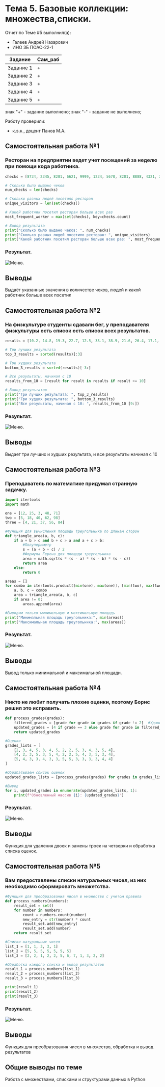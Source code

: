 # Тема 5. Базовые коллекции: множества,списки.
Отчет по Теме #5 выполнил(а):
- Галеев Андрей Назарович
- ИНО ЗБ ПОАС-22-1

| Задание |  Сам_раб |
| ------ |  ------ |
| Задание 1 | + |
| Задание 2 | + |
| Задание 3 | + | 
| Задание 4 | + | 
| Задание 5 | + |

знак "+" - задание выполнено; знак "-" - задание не выполнено;

Работу проверили:
- к.э.н., доцент Панов М.А.

## Самостоятельная работа №1
### Ресторан на предприятии ведет учет посещений за неделю при помощи кода работника.

```python
checks = [8734, 2345, 8201, 6621, 9999, 1234, 5678, 8201, 8888, 4321, 3365, 1478, 9865, 5555, 7777, 9998, 1111, 2222, 3333, 4444, 5556, 6666, 5410, 7778, 8889, 4445, 1439, 9604, 8201, 3365, 7502, 3016, 4928, 5837, 8201, 2643, 5017, 9682, 8530, 3250, 7193, 9051, 4506, 1987, 3365, 5410, 7168, 7777, 9865, 5678, 8201, 4445, 3016, 4506, 4506]

# Сколько было выдано чеков
num_checks = len(checks)

# Сколько разных людей посетило ресторан
unique_visitors = len(set(checks))

# Какой работник посетил ресторан больше всех раз
most_frequent_worker = max(set(checks), key=checks.count)

# Вывод результата
print("Сколько было выдано чеков: ", num_checks)
print("Сколько разных людей посетило ресторан: ", unique_visitors)
print("Какой работник посетил ресторан больше всех раз: ", most_frequent_worker)
```
### Результат.
![Меню](https://github.com/Iamtheempty/Ucheba/blob/lab5/lab5/1.png).


## Выводы

Выдаёт указанные значения в количестве чеков, людей и какой работник больше всех посетил

## Самостоятельная работа №2
### На физкультуре студенты сдавали бег, у преподавателя физкультуры есть список есть список всех результатов.

```python
results = [10.2, 14.8, 19.3, 22.7, 12.5, 33.1, 38.9, 21.6, 26.4, 17.1, 30.2, 35.7, 16.9, 27.8, 24.5, 16.3, 18.7, 31.9, 12.9, 37.4]

# Три лучших результата
top_3_results = sorted(results)[:3]

# Три худших результата
bottom_3_results = sorted(results)[-3:]

# Все результаты, начиная с 10
results_from_10 = [result for result in results if result >= 10]

# Вывод результатов
print("Три лучших результата: ", top_3_results)
print("Три худших результата: ", bottom_3_results)
print("Все результаты, начиная с 10: ", results_from_10 [9:])
```
### Результат.
![Меню](https://github.com/Iamtheempty/Ucheba/blob/lab5/lab5/2.png).

## Выводы

Выдает три лучших и худших результата, и все результаты начиная с 10

  
## Самостоятельная работа №3
### Преподаватель по математике придумал странную задачку.

```python
import itertools
import math

one = [12, 25, 3, 48, 71]
two = [5, 18, 40, 62, 98]
three = [4, 21, 37, 56, 84]

#Функция для вычисления площади треугольника по длинам сторон
def triangle_area(a, b, c):
    if a + b > c and b + c > a and a + c > b:
        #Полупериметр
        s = (a + b + c) / 2
        #Формула Герона для площади треугольника
        area = math.sqrt(s * (s - a) * (s - b) * (s - c))
        return area
    else:
        return 0

areas = []
for combo in itertools.product([min(one), max(one)], [min(two), max(two)], [min(three), max(three)]):
    a, b, c = combo
    area = triangle_area(a, b, c)
    if area != 0:
        areas.append(area)

#Выводим только минимальную и максимальную площадь
print("Минимальная площадь треугольника:", min(areas))
print("Максимальная площадь треугольника:", max(areas))
```
### Результат.
![Меню](https://github.com/Iamtheempty/Ucheba/blob/lab5/lab5/3.png).

## Выводы

Вывод только минимальной и максимальной площади.
  
## Самостоятельная работа №4
### Никто не любит получать плохие оценки, поэтому Борис решил это исправить.

```python
def process_grades(grades):
    filtered_grades = [grade for grade in grades if grade != 2]  #Удаление двоек
    updated_grades = [4 if grade == 3 else grade for grade in filtered_grades]  #Замена троек
    return updated_grades

#Оценки
grades_lists = [
    [2, 3, 4, 5, 3, 4, 5, 2, 2, 5, 3, 4, 3, 5, 4],
    [4, 2, 3, 5, 3, 5, 4, 2, 2, 5, 4, 3, 5, 3, 4],
    [5, 4, 3, 3, 4, 3, 3, 5, 5, 3, 3, 3, 3, 4, 4]
]

#Обрабатываем список оценок
updated_grades_lists = [process_grades(grades) for grades in grades_lists]

#Вывод
for i, updated_grades in enumerate(updated_grades_lists, 1):
    print(f"Обновленный массив {i}: {updated_grades}")
```
### Результат.
![Меню](https://github.com/Iamtheempty/Ucheba/blob/lab5/lab5/4.png).

## Выводы

Функция для удаления двоек и замены троек на четверки и обработка списка оценок.
  
## Самостоятельная работа №5
### Вам предоставлены списки натуральных чисел, из них необходимо сформировать множетства.

```python
#Функция для преобразования чисел в множество с учетом правила
def process_numbers(numbers):
    result_set = set()
    for number in numbers:
        count = numbers.count(number)
        new_entry = str(number) * count
        result_set.add(new_entry)
        result_set.add(number)
    return result_set

#Списки натуральных чисел
list_1 = [1, 1, 3, 3, 1]
list_2 = [5, 5, 5, 5, 5, 5, 5]
list_3 = [2, 2, 1, 2, 2, 5, 6, 7, 1, 3, 2, 2]

#Обработка каждого списка и вывод результатов
result_1 = process_numbers(list_1)
result_2 = process_numbers(list_2)
result_3 = process_numbers(list_3)

print(result_1)
print(result_2)
print(result_3)
```
### Результат.
![Меню](https://github.com/Iamtheempty/Ucheba/blob/lab5/lab5/5.png).

## Выводы

Функция для преобразования чисел в множество, обработка и вывод результатов

## Общие выводы по теме
Работа с множествами, списками и структурами данных в Python
